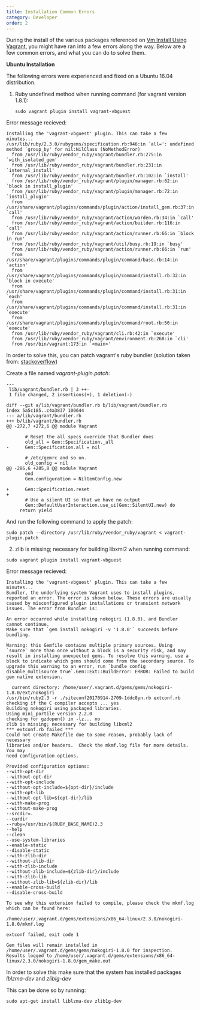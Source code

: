 ```yaml
---
title: Installation Common Errors
category: Developer
order: 2
---
```


During the install of the various packages referenced on [Vm Install Using Vagrant](vm_install_using_vagrant),
you might have ran into a few errors along the way. Below are a few common errors, and what you can do to solve them.

**Ubuntu Installation**

The following errors were experienced and fixed on a Ubuntu 16.04 distribution.

1. Ruby undefined method when running command (for vagrant version 1.8.1):

    ```
    sudo vagrant plugin install vagrant-vbguest
    ```

  Error message recieved:

  ```
  Installing the 'vagrant-vbguest' plugin. This can take a few minutes...
  /usr/lib/ruby/2.3.0/rubygems/specification.rb:946:in `all=': undefined method `group_by' for nil:NilClass (NoMethodError)
  	from /usr/lib/ruby/vendor_ruby/vagrant/bundler.rb:275:in `with_isolated_gem'
  	from /usr/lib/ruby/vendor_ruby/vagrant/bundler.rb:231:in `internal_install'
  	from /usr/lib/ruby/vendor_ruby/vagrant/bundler.rb:102:in `install'
  	from /usr/lib/ruby/vendor_ruby/vagrant/plugin/manager.rb:62:in `block in install_plugin'
  	from /usr/lib/ruby/vendor_ruby/vagrant/plugin/manager.rb:72:in `install_plugin'
  	from /usr/share/vagrant/plugins/commands/plugin/action/install_gem.rb:37:in `call'
  	from /usr/lib/ruby/vendor_ruby/vagrant/action/warden.rb:34:in `call'
  	from /usr/lib/ruby/vendor_ruby/vagrant/action/builder.rb:116:in `call'
  	from /usr/lib/ruby/vendor_ruby/vagrant/action/runner.rb:66:in `block in run'
  	from /usr/lib/ruby/vendor_ruby/vagrant/util/busy.rb:19:in `busy'
  	from /usr/lib/ruby/vendor_ruby/vagrant/action/runner.rb:66:in `run'
  	from /usr/share/vagrant/plugins/commands/plugin/command/base.rb:14:in `action'
  	from /usr/share/vagrant/plugins/commands/plugin/command/install.rb:32:in `block in execute'
  	from /usr/share/vagrant/plugins/commands/plugin/command/install.rb:31:in `each'
  	from /usr/share/vagrant/plugins/commands/plugin/command/install.rb:31:in `execute'
  	from /usr/share/vagrant/plugins/commands/plugin/command/root.rb:56:in `execute'
  	from /usr/lib/ruby/vendor_ruby/vagrant/cli.rb:42:in `execute'
  	from /usr/lib/ruby/vendor_ruby/vagrant/environment.rb:268:in `cli'
  	from /usr/bin/vagrant:173:in `<main>'
  ```

  In order to solve this, you can patch vagrant's ruby bundler (solution taken from: [stackoverflow](https://stackoverflow.com/questions/36811863/cant-install-vagrant-plugins-in-ubuntu-16-04/36991648#36991648))  

  Create a file named _vagrant-plugin.patch_:

  ```
  ---
   lib/vagrant/bundler.rb | 3 ++-
   1 file changed, 2 insertions(+), 1 deletion(-)

  diff --git a/lib/vagrant/bundler.rb b/lib/vagrant/bundler.rb
  index 5a5c185..c4a3837 100644
  --- a/lib/vagrant/bundler.rb
  +++ b/lib/vagrant/bundler.rb
  @@ -272,7 +272,6 @@ module Vagrant

         # Reset the all specs override that Bundler does
         old_all = Gem::Specification._all
  -      Gem::Specification.all = nil

         # /etc/gemrc and so on.
         old_config = nil
  @@ -286,6 +285,8 @@ module Vagrant
         end
         Gem.configuration = NilGemConfig.new

  +      Gem::Specification.reset
  +
         # Use a silent UI so that we have no output
         Gem::DefaultUserInteraction.use_ui(Gem::SilentUI.new) do
       return yield
  ```

  And run the following command to apply the patch:

  ```
  sudo patch --directory /usr/lib/ruby/vendor_ruby/vagrant < vagrant-plugin.patch
  ```

2. zlib is missing; necessary for building libxml2 when running command:

  ```
  sudo vagrant plugin install vagrant-vbguest
  ```

  Error message recieved:

  ```
  Installing the 'vagrant-vbguest' plugin. This can take a few minutes...
Bundler, the underlying system Vagrant uses to install plugins,
reported an error. The error is shown below. These errors are usually
caused by misconfigured plugin installations or transient network
issues. The error from Bundler is:

An error occurred while installing nokogiri (1.8.0), and Bundler cannot continue.
Make sure that `gem install nokogiri -v '1.8.0'` succeeds before bundling.

Warning: this Gemfile contains multiple primary sources. Using `source` more than once without a block is a security risk, and may result in installing unexpected gems. To resolve this warning, use a block to indicate which gems should come from the secondary source. To upgrade this warning to an error, run `bundle config disable_multisource true`.Gem::Ext::BuildError: ERROR: Failed to build gem native extension.

    current directory: /home/user/.vagrant.d/gems/gems/nokogiri-1.8.0/ext/nokogiri
/usr/bin/ruby2.3 -r ./siteconf20170914-2709-1ddc8yn.rb extconf.rb
checking if the C compiler accepts ... yes
Building nokogiri using packaged libraries.
Using mini_portile version 2.2.0
checking for gzdopen() in -lz... no
zlib is missing; necessary for building libxml2
*** extconf.rb failed ***
Could not create Makefile due to some reason, probably lack of necessary
libraries and/or headers.  Check the mkmf.log file for more details.  You may
need configuration options.

Provided configuration options:
  --with-opt-dir
  --without-opt-dir
  --with-opt-include
  --without-opt-include=${opt-dir}/include
  --with-opt-lib
  --without-opt-lib=${opt-dir}/lib
  --with-make-prog
  --without-make-prog
  --srcdir=.
  --curdir
  --ruby=/usr/bin/$(RUBY_BASE_NAME)2.3
  --help
  --clean
  --use-system-libraries
  --enable-static
  --disable-static
  --with-zlib-dir
  --without-zlib-dir
  --with-zlib-include
  --without-zlib-include=${zlib-dir}/include
  --with-zlib-lib
  --without-zlib-lib=${zlib-dir}/lib
  --enable-cross-build
  --disable-cross-build

To see why this extension failed to compile, please check the mkmf.log which can be found here:

  /home/user/.vagrant.d/gems/extensions/x86_64-linux/2.3.0/nokogiri-1.8.0/mkmf.log

extconf failed, exit code 1

Gem files will remain installed in /home/user/.vagrant.d/gems/gems/nokogiri-1.8.0 for inspection.
Results logged to /home/user/.vagrant.d/gems/extensions/x86_64-linux/2.3.0/nokogiri-1.8.0/gem_make.out
  ```

In order to solve this make sure that the system has installed packages _lblzma-dev_ and _zliblg-dev_

This can be done so by running:

  ```
  sudo apt-get install liblzma-dev zlib1g-dev
  ```
